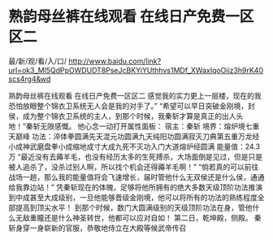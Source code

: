 # 熟韵母丝裤在线观看 在线日产免费一区区二

最/新/观/看/入/口/ http://www.baidu.com/link?url=ok3_Ml5QdPpOWDUDT8PseJcBKYiYUthhvs1MDf_XWaxIqoOiiz3h9rK40scs4rg4&wd

熟韵母丝裤在线观看 在线日产免费一区区二
 感觉我的实力更上一层楼，现在的我恐怕放眼整个锦衣卫系统无人会是我的对手了。”
    “希望可以早日突破金刚境，封侯，成为整个锦衣卫系统的主人，到那个时候，我秦斩才算是真正的出人头地！”秦斩无限感慨。
    他心念一动打开属性面板：
    宿主：秦斩
    境界：熔炉境七重天巅峰
    功法：淬体拳圆满先天混元功圆满九天纯阳功圆满寂灭刀典第五重万龙经小成神武磨盘拳小成缩地成寸大成九死不灭功入门大道熔炉经圆满
    能量值：24.3万
    “最近没有去薅羊毛，也没有经历太多的生死搏杀，大场面倒是见过，但是只是被人追杀了，没杀过别人啊，所以找个机会还得薅羊毛啊！”
    “倘若真的可以前往战场一趟，那么我的能量值将会飞速增长，届时管他什么无双侯还是什么侯，通通给我靠边站！”
    凭秦斩现在的体魄，足够将他所拥有的绝大多数天级顶阶功法推演到中成甚至大成级别，一旦他能够晋级金刚境，他可以将所有的功法的熟练程度全部提高到顶尖水平！
    到那个时候，数门大圆满级别的天级顶阶功法在身，管他什么无敌重瞳还是什么神圣转世，他都可以应对自如！
    第二日，乾坤殿，侧殿。
    秦斩身穿一身崭新的官服，恭敬地侍立在大殿等候武帝传召
